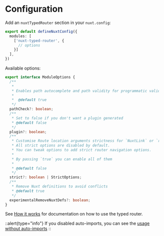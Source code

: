 # Configuration

Add an `nuxtTypedRouter` section in your `nuxt.config`:

```ts [nuxt.config.ts]
export default defineNuxtConfig({
  modules: [
    ['nuxt-typed-router', {
      // options
    }]
  ],
})
```

Available options:

```ts
export interface ModuleOptions {
  /**
   *
   * Enables path autocomplete and path validity for programmatic validation
   *
   *  @default true
   */
  pathCheck?: boolean;
  /**
   * Set to false if you don't want a plugin generated
   * @default false
   */
  plugin?: boolean;
  /**
   * Customise Route location arguments strictness for `NuxtLink` or `router`
   * All strict options are disabled by default.
   * You can tweak options to add strict router navigation options.
   *
   * By passing `true` you can enable all of them
   *
   * @default false
   */
  strict?: boolean | StrictOptions;
  /**
   * Remove Nuxt definitions to avoid conflicts
   * @default true
   */
  experimentalRemoveNuxtDefs?: boolean;
}

```


See [How it works](../2.usage/0.how-to-use.md) for documentation on how to use the typed router.

::alert{type="info"}
If you disabled auto-imports, you can see the [usage without auto-imports](../2.usage/3.helpers.md)
::